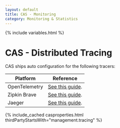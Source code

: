 ```yaml
---
layout: default
title: CAS - Monitoring
category: Monitoring & Statistics
---
```


{% include variables.html %}

# CAS - Distributed Tracing

CAS ships auto configuration for the following tracers:

| Platform      | Reference                                                 |
|---------------|-----------------------------------------------------------|
| OpenTelemetry | [See this guide](Configuring-Tracing-OpenTelemetry.html). |
| Zipkin Brave  | [See this guide](Configuring-Tracing-Zipkin.html).        |
| Jaeger        | [See this guide](Configuring-Tracing-Jaeger.html).        |

{% include_cached casproperties.html thirdPartyStartsWith="management.tracing" %}


